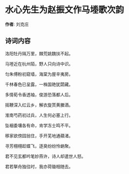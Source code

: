 # 水心先生为赵振文作马堘歌次韵

**作者**: 刘克庄

## 诗词内容

洛阳牡丹隔万里，棘荒姚魏扶不起。

马堘近在杭州陌，野人只向诗中识。

匀朱傅粉初窥墙，海棠为屋辛夷房。

千林春色已呈露，一株国艳犹閟藏。

多情荀令香透袖，俊游恐落都人后。

摇鞭深入红云乡，解衣旋贳黄縢酒。

淮南芍药初过兵，人生何必塞上行。

坠裀委壤各有命，肯学冻士鸣不平。

移家欲傍园翁住，手开芜地通蘋渚。

寻芳栩栩趁蝶飞，逐臭纷纷怜蚋聚。

君不见玄都吟笔妙燕许，诗人却遣世人怒。

君若拏舟独往时，我亦荷锄相随去。

